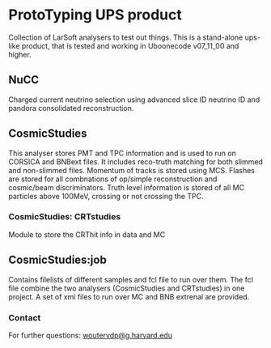 # ProtoTyping UPS product
Collection of LarSoft analysers to test out things. This is a stand-alone ups-like product, that is tested and working in Uboonecode v07_11_00 and higher.

## NuCC
Charged current neutrino selection using advanced slice ID neutrino ID and pandora consolidated reconstruction.

## CosmicStudies
This analyser stores PMT and TPC information and is used to run on CORSICA and BNBext files.
It includes reco-truth matching for both slimmed and non-slimmed files.
Momentum of tracks is stored using MCS. 
Flashes are stored for all combnations of op/simple reconstruction and cosmic/beam discriminators.
Truth level information is stored of all MC particles above 100MeV, crossing or not crossing the TPC.

### CosmicStudies: CRTstudies
Module to store the CRThit info in data and MC

## CosmicStudies:job
Contains filelists of different samples and fcl file to run over them. The fcl file combine the two analysers (CosmicStudies and CRTstudies) in one project. A set of xml files to run over MC and BNB extrenal are provided.



### Contact
For further questions:
woutervdp@g.harvard.edu
